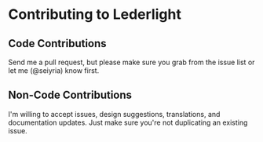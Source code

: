 # Contributing to Lederlight

## Code Contributions

Send me a pull request, but please make sure you grab from the issue list or let me (@seiyria) know first.

## Non-Code Contributions

I'm willing to accept issues, design suggestions, translations, and documentation updates. Just make sure you're not duplicating an existing issue.
